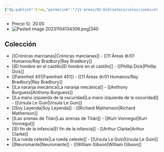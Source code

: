 ```yaml
---
{"dg-publish":true,"permalink":"/11-areas/02-biblioteca/colecciones/el-comercio-minotauro-ciencia-ficcion/","noteIcon":""}
---
```


- Precio S/. 20.00
- ![Pasted image 20231104134306.png|340](/img/user/11%20%C3%81reas%20%E2%9A%99/02%20Biblioteca/%F0%9F%92%BE%20Adjuntos/Pasted%20image%2020231104134306.png)
## Colección
- [[Crónicas marcianas\|Crónicas marcianas]] - [[11 Áreas ⚙/01 Humanos/Ray Bradbury\|Ray Bradbury]]
- [[El hombre en el castillo\|El hombre en el castillo]] - [[Phillip Dick\|Phillip Dick]]
- [[Farenheit 451\|Farenheit 451]] - [[11 Áreas ⚙/01 Humanos/Ray Bradbury\|Ray Bradbury]]
- [[La naranja mecánica\|La naranja mecánica]] - [[Anthony Burguess\|Anthony Burguess]]
- [[La mano izquierda de la oscuridad\|La mano izquierda de la oscuridad]] - [[Ursula Le Guin\|Ursula Le Guin]]
- [[Soy Leyenda\|Soy Leyenda]] - [[Richard Mathenson\|Richard Mathenson]]
- [[Las sirenas de Titán\|Las sirenas de Titán]] - [[Kurt Vonnegut\|Kurt Vonnegut]]
- [[El fin de la infancia\|El fin de la infancia]] - [[Arthur Clarke\|Arthur Clarke]]
- [[La rueda celeste\|La rueda celeste]] - [[Ursula Le Guin\|Ursula Le Guin]]
- [[Neuromante\|Neuromante]] - [[William Gibson\|William Gibson]]